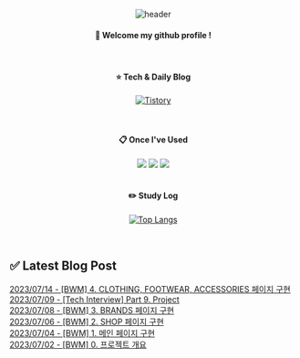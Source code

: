 
<div align="center"> 

![header](https://capsule-render.vercel.app/api?type=waving&color=000000&height=150&section=header&text=Baeg-won&fontColor=ffffff&fontSize=70&animation=fadeIn&fontAlignY=55&desc=%20&descAlignY=62&descAlign=62)
  
####  :wave: Welcome my github profile !
  
<br/>

####  :star: Tech & Daily Blog
<a href="https://daegwonkim.tistory.com/"><img alt="Tistory" src ="https://img.shields.io/badge/Tistory-white.svg?&style=for-the-badge"/></a>

<br/>
  
####  :clipboard: Once I've Used
<img src="https://img.shields.io/badge/JAVA-007396?style=for-the-badge&logo=Java&logoColor=white">
<img src="https://img.shields.io/badge/Spring-6DB33F?style=for-the-badge&logo=Spring&logoColor=white">
<img src="https://img.shields.io/badge/MySQL-4479A1?style=for-the-badge&logo=MySQL&logoColor=white">

<br/>
<br/>

#### :pencil2: Study Log
[![Top Langs](https://github-readme-stats.vercel.app/api/top-langs/?username=Baeg-won&layout=compact&show_icons=true)](https://github.com/anuraghazra/github-readme-stats)

</div>

<br/>

## ✅ Latest Blog Post

[2023/07/14 - [BWM] 4. CLOTHING, FOOTWEAR, ACCESSORIES 페이지 구현](https://daegwonkim.tistory.com/461) <br/>
[2023/07/09 - [Tech Interview] Part 9. Project](https://daegwonkim.tistory.com/460) <br/>
[2023/07/08 - [BWM] 3. BRANDS 페이지 구현](https://daegwonkim.tistory.com/459) <br/>
[2023/07/06 - [BWM] 2. SHOP 페이지 구현](https://daegwonkim.tistory.com/458) <br/>
[2023/07/04 - [BWM] 1. 메인 페이지 구현](https://daegwonkim.tistory.com/457) <br/>
[2023/07/02 - [BWM] 0. 프로젝트 개요](https://daegwonkim.tistory.com/455) <br/>
